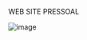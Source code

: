 WEB SITE PRESSOAL

![image](https://user-images.githubusercontent.com/85443836/150681945-d2128314-625e-4ce4-a440-34b9e0d4c7bb.png)
